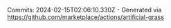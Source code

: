 Commits: 2024-02-15T02:06:10.330Z - Generated via https://github.com/marketplace/actions/artificial-grass
<br>
